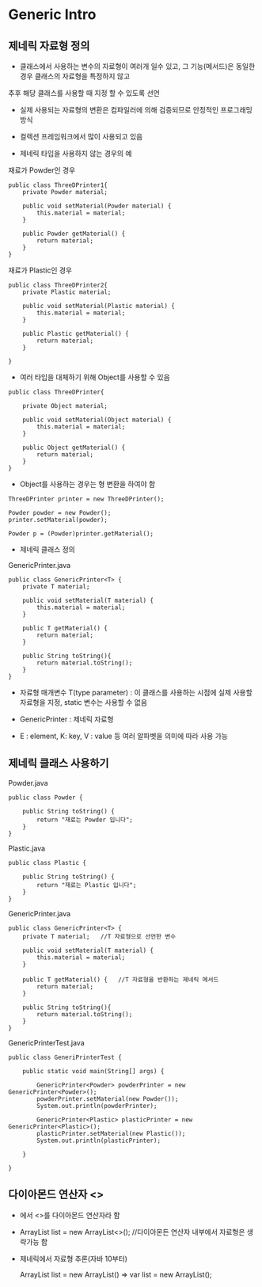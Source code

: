 # Generic Intro

## 제네릭 자료형 정의

- 클래스에서 사용하는 변수의 자료형이 여러개 일수 있고, 그 기능(메서드)은 동일한 경우 클래스의 자료형을 특정하지 않고

추후 해당 클래스를 사용할 때 지정 할 수 있도록 선언

- 실제 사용되는 자료형의 변환은 컴파일러에 의해 검증되므로 안정적인 프로그래밍 방식

- 컬렉션 프레임워크에서 많이 사용되고 있음

- 제네릭 타입을 사용하지 않는 경우의 예

재료가 Powder인 경우
```
public class ThreeDPrinter1{
	private Powder material;
	
	public void setMaterial(Powder material) {
		this.material = material;
	}
	
	public Powder getMaterial() {
		return material;
	}
}
```

재료가 Plastic인 경우
```
public class ThreeDPrinter2{
	private Plastic material;
	
	public void setMaterial(Plastic material) {
		this.material = material;
	}
	
	public Plastic getMaterial() {
		return material;
	}

}
```

- 여러 타입을 대체하기 위해 Object를 사용할 수 있음
```
public class ThreeDPrinter{

	private Object material;
	
	public void setMaterial(Object material) {
		this.material = material;
	}
	
	public Object getMaterial() {
		return material;
	}
}
```

- Object를 사용하는 경우는 형 변환을 하여야 함
```
ThreeDPrinter printer = new ThreeDPrinter();

Powder powder = new Powder();
printer.setMaterial(powder);

Powder p = (Powder)printer.getMaterial();
```

- 제네릭 클래스 정의

GenericPrinter.java
```
public class GenericPrinter<T> {
	private T material;
	
	public void setMaterial(T material) {
		this.material = material;
	}
	
	public T getMaterial() {
		return material;
	}
	
	public String toString(){
		return material.toString();
	}
}
```
- 자료형 매개변수 T(type parameter) : 이 클래스를 사용하는 시점에 실제 사용할 자료형을 지정, static 변수는 사용할 수 없음

- GenericPrinter<T> : 제네릭 자료형

- E : element, K: key, V : value 등 여러 알파벳을 의미에 따라 사용 가능

## 제네릭 클래스 사용하기

Powder.java
```
public class Powder {
	
	public String toString() {
		return "재료는 Powder 입니다";
	}
}
```

Plastic.java
```
public class Plastic {

	public String toString() {
		return "재료는 Plastic 입니다";
	}
}
```
GenericPrinter.java
```
public class GenericPrinter<T> {
	private T material;   //T 자료형으로 선언한 변수
	
	public void setMaterial(T material) {
		this.material = material;
	}
	
	public T getMaterial() {   //T 자료형을 반환하는 제네릭 메서드
		return material;
	}
	
	public String toString(){
		return material.toString();
	}
}
```

GenericPrinterTest.java
```
public class GeneriPrinterTest {

	public static void main(String[] args) {

		GenericPrinter<Powder> powderPrinter = new GenericPrinter<Powder>();
		powderPrinter.setMaterial(new Powder());
		System.out.println(powderPrinter);
		
		GenericPrinter<Plastic> plasticPrinter = new GenericPrinter<Plastic>();
		plasticPrinter.setMaterial(new Plastic());
		System.out.println(plasticPrinter);
		
	}

}
```

## 다이아몬드 연산자 <>

- <T>에서 <>를 다이아몬드 연산자라 함

- ArrayList<String> list = new ArrayList<>();  //다이아몬든 연산자 내부에서 자료형은 생략가능 함

- 제네릭에서 자료형 추론(자바 10부터)

  ArrayList<String> list = new ArrayList<String>()  => var list = new ArrayList<String>();
